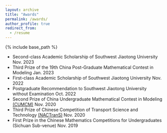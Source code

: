 ```yaml
---
layout: archive
title: "Awards"
permalink: /awards/
author_profile: true
redirect_from:
  - /resume
---
```


{% include base_path %}
* Second-class Academic Scholarship of Southwest Jiaotong University 	Nov. 2023
* Third Prize of the 19th China Post-Graduate Mathematical Contest in Modeling 	Jan. 2023
* First-class Academic Scholarship of Southwest Jiaotong University 	Nov. 2022
* Postgraduate Recommendation to Southwest Jiaotong University without Examination 	Oct. 2022
* Second Prize of China Undergraduate Mathematical Contest in Modeling [(CUMCM)](https://www.mcm.edu.cn/)	Nov. 2020
* Third Prize of Chinese Competition of Transport Science and Technology [(NACTranS)](https://www.nactrans.com.cn/)	Nov. 2020
* First Prize in the Chinese Mathematics Competitions for Undergraduates (Sichuan Sub-venue)	Nov. 2019





